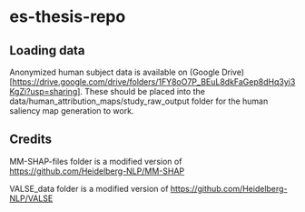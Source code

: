# es-thesis-repo

## Loading data

Anonymized human subject data is available on (Google Drive)[https://drive.google.com/drive/folders/1FY8oO7P_BEuL8dkFaGep8dHq3yi3KgZi?usp=sharing]. These should be placed into the data/human_attribution_maps/study_raw_output folder for the human saliency map generation to work.

## Credits
MM-SHAP-files folder is a modified version of https://github.com/Heidelberg-NLP/MM-SHAP

VALSE_data folder is a modified version of https://github.com/Heidelberg-NLP/VALSE
